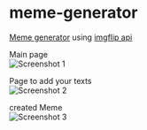 # meme-generator

[Meme generator](https://simple-memegenerator.web.app/) using [imgflip api](https://imgflip.com/api)  

Main page  
![Screenshot 1](https://github.com/rohithp7777/meme-generator/tree/main/scs/1.png?raw=true)  

Page to add your texts  
![Screenshot 2](https://github.com/rohithp7777/meme-generator/tree/main/scs/2.png?raw=true)  

created Meme  
![Screenshot 3](https://github.com/rohithp7777/meme-generator/tree/main/scs/3.png?raw=true) 




